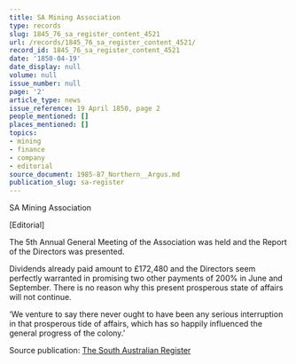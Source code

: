 ```yaml
---
title: SA Mining Association
type: records
slug: 1845_76_sa_register_content_4521
url: /records/1845_76_sa_register_content_4521/
record_id: 1845_76_sa_register_content_4521
date: '1850-04-19'
date_display: null
volume: null
issue_number: null
page: '2'
article_type: news
issue_reference: 19 April 1850, page 2
people_mentioned: []
places_mentioned: []
topics:
- mining
- finance
- company
- editorial
source_document: 1985-87_Northern__Argus.md
publication_slug: sa-register
---
```


SA Mining Association

[Editorial]

The 5th Annual General Meeting of the Association was held and the Report of the Directors was presented.

Dividends already paid amount to £172,480 and the Directors seem perfectly warranted in promising two other payments of 200% in June and September.  There is no reason why this present prosperous state of affairs will not continue.

‘We venture to say there never ought to have been any serious interruption in that prosperous tide of affairs, which has so happily influenced the general progress of the colony.’

Source publication: [The South Australian Register](/publications/sa-register/)
